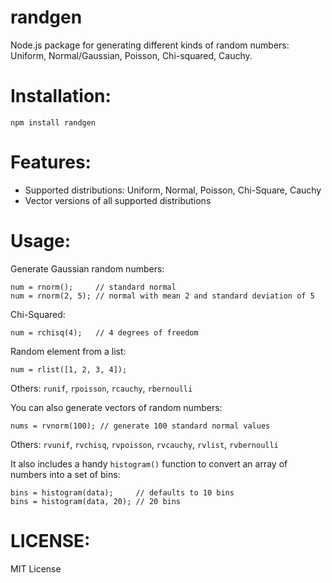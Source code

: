 randgen
=======

Node.js package for generating different kinds of random numbers: Uniform,
Normal/Gaussian, Poisson, Chi-squared, Cauchy.

Installation:
=============

    npm install randgen

Features:
=========

* Supported distributions: Uniform, Normal, Poisson, Chi-Square, Cauchy
* Vector versions of all supported distributions

Usage:
======

Generate Gaussian random numbers:

    num = rnorm();     // standard normal
    num = rnorm(2, 5); // normal with mean 2 and standard deviation of 5

Chi-Squared:

    num = rchisq(4);   // 4 degrees of freedom

Random element from a list:

    num = rlist([1, 2, 3, 4]);

Others: `runif`, `rpoisson`, `rcauchy`, `rbernoulli`

You can also generate vectors of random numbers:

    nums = rvnorm(100); // generate 100 standard normal values

Others: `rvunif`, `rvchisq`, `rvpoisson`, `rvcauchy`, `rvlist`, `rvbernoulli`

It also includes a handy `histogram()` function to convert an array of numbers
into a set of bins:

    bins = histogram(data);     // defaults to 10 bins
    bins = histogram(data, 20); // 20 bins

LICENSE:
========

MIT License
